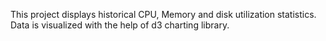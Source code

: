 This project displays historical CPU, Memory and disk utilization statistics. Data is visualized with the help of d3 charting library.
